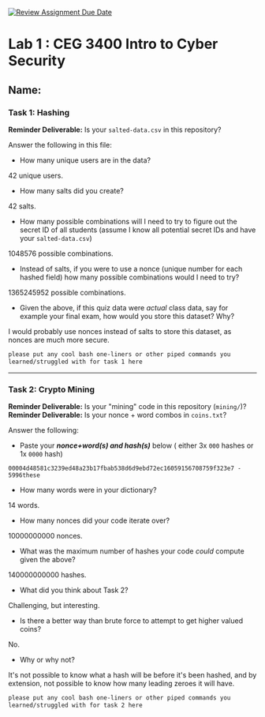 [![Review Assignment Due Date](https://classroom.github.com/assets/deadline-readme-button-22041afd0340ce965d47ae6ef1cefeee28c7c493a6346c4f15d667ab976d596c.svg)](https://classroom.github.com/a/SPs4PNWX)
# Lab 1 : CEG 3400 Intro to Cyber Security

## Name:

### Task 1: Hashing

**Reminder Deliverable:** Is your `salted-data.csv` in this repository?

Answer the following in this file:

* How many unique users are in the data? 

42 unique users.

* How many salts did you create? 

42 salts.

* How many possible combinations will I need to try to figure out the secret ID of all students (assume I know all potential secret IDs and have your `salted-data.csv`) 
  
1048576 possible combinations.

* Instead of salts, if you were to use a nonce (unique number for each hashed
  field) how many possible combinations would I need to try? 

1365245952 possible combinations.

* Given the above, if this quiz data were *actual* class data, say for example
  your final exam, how would you store this dataset?  Why? 
  
I would probably use nonces instead of salts to store this dataset, as nonces are much more secure.

```bash
please put any cool bash one-liners or other piped commands you
learned/struggled with for task 1 here
```

---

### Task 2: Crypto Mining

**Reminder Deliverable:** Is your "mining" code in this repository (`mining/`)?
**Reminder Deliverable:** Is your nonce + word combos in `coins.txt`?

Answer the following:

* Paste your ***nonce+word(s) and hash(s)*** below ( either 3x `000` hashes or 1x `0000`
hash)

```
00004d48581c3239ed48a23b17fbab538d6d9ebd72ec16059156708759f323e7 - 5996these
```

* How many words were in your dictionary? 

14 words.

* How many nonces did your code iterate over? 

10000000000 nonces.

* What was the maximum number of hashes your code *could* compute given the above? 

140000000000 hashes.

* What did you think about Task 2? 

Challenging, but interesting.

* Is there a better way than brute force to attempt to get higher valued coins? 

No.

* Why or why not? 

It's not possible to know what a hash will be before it's been hashed, and by extension, not possible to know how many leading zeroes it will have.


```bash
please put any cool bash one-liners or other piped commands you
learned/struggled with for task 2 here
```

